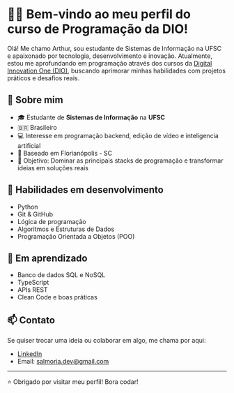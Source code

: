 # 👨‍💻 Bem-vindo ao meu perfil do curso de Programação da DIO!

Olá! Me chamo Arthur, sou estudante de Sistemas de Informação na UFSC e apaixonado por tecnologia, desenvolvimento e inovação. Atualmente, estou me aprofundando em programação através dos cursos da [Digital Innovation One (DIO)](https://www.dio.me/), buscando aprimorar minhas habilidades com projetos práticos e desafios reais.

## 🚀 Sobre mim
- 🎓 Estudante de **Sistemas de Informação** na **UFSC**
- 🇧🇷 Brasileiro
- 💻 Interesse em programação backend, edição de vídeo e inteligencia artificial
- 📍 Baseado em Florianópolis - SC
- 🎯 Objetivo: Dominar as principais stacks de programação e transformar ideias em soluções reais

## 🧠 Habilidades em desenvolvimento
- Python
- Git & GitHub
- Lógica de programação
- Algoritmos e Estruturas de Dados
- Programação Orientada a Objetos (POO)

## 🌱 Em aprendizado
- Banco de dados SQL e NoSQL
- TypeScript
- APIs REST
- Clean Code e boas práticas

## 📫 Contato
Se quiser trocar uma ideia ou colaborar em algo, me chama por aqui:
- [LinkedIn](www.linkedin.com/in/arthursalmoria)
- Email: salmoria.dev@gmail.com

---

⭐ Obrigado por visitar meu perfil! Bora codar!
